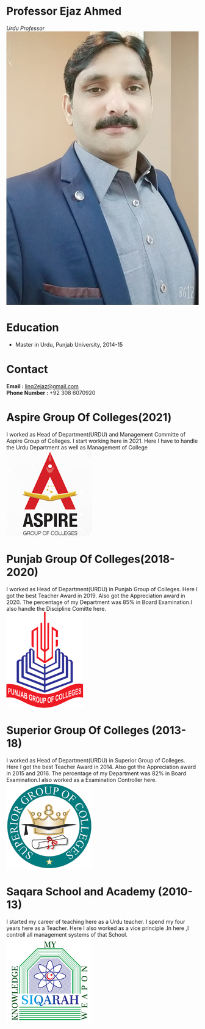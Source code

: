 # Professor Ejaz Ahmed
*Urdu Professor*
 ![alt text](Profile.jpeg)

# Education
* Master in Urdu, Punjab University, 2014-15

# Contact
 <b>Email   :      </b> linq2ejaz@gmail.com <br>
 <b>Phone Number : </b>   +92 308 6070920 <br>

# Aspire Group Of Colleges(2021)

I worked as Head of Department(URDU) and Management Committe of Aspire Group of Colleges. I start working here in 2021. Here I have to handle the Urdu Department as well as Management of College
<br>
 ![alt text](Aspire.png)


# Punjab Group Of Colleges(2018-2020)

I worked as Head of Department(URDU) in Punjab Group of Colleges. Here I got the best Teacher Award in 2019. Also got the Appreciation award in 2020. The percentage 
of my Department was 85% in Board Examination.I also handle the Discipline Comitte here.
<br>
 ![alt text](punjab.png)

# Superior Group Of Colleges (2013-18)

I worked as Head of Department(URDU) in Superior Group of Colleges. Here I got the best Teacher Award in 2014. Also got the Appreciation award in 2015 and 2016. The percentage of my Department was 82% in Board Examination.I also worked as a Examination Controller here.
<br>
 ![alt text](superior.png)
 
# Saqara School and Academy (2010-13)

I started my career of teaching here as a Urdu teacher. I spend my four years here as a Teacher. Here I also worked as a vice principle .In here ,I controll all management systems of that School.
<br>
 ![alt text](siqarah.png)
 

